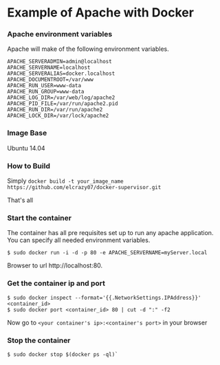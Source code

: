 Example of Apache with Docker
===========

### Apache environment variables
Apache will make of the following environment variables.

	APACHE_SERVERADMIN=admin@localhost
	APACHE_SERVERNAME=localhost
	APACHE_SERVERALIAS=docker.localhost
	APACHE_DOCUMENTROOT=/var/www
	APACHE_RUN_USER=www-data
	APACHE_RUN_GROUP=www-data
	APACHE_LOG_DIR=/var/web/log/apache2
	APACHE_PID_FILE=/var/run/apache2.pid
	APACHE_RUN_DIR=/var/run/apache2
	APACHE_LOCK_DIR=/var/lock/apache2


### Image Base

Ubuntu 14.04


### How to Build

Simply `docker build -t your_image_name https://github.com/elcrazy07/docker-supervisor.git`

That's all

### Start the container
The container has all pre requisites set up to run any apache application. You can specify all needed environment variables.

	$ sudo docker run -i -d -p 80 -e APACHE_SERVERNAME=myServer.local 

Browser to url http://localhost:80.



### Get the container ip and port

    $ sudo docker inspect --format='{{.NetworkSettings.IPAddress}}' <container_id> 
    $ sudo docker port <container_id> 80 | cut -d ":" -f2

Now go to `<your container's ip>:<container's port>` in your browser


### Stop the container

	$ sudo docker stop $(docker ps -ql)`

